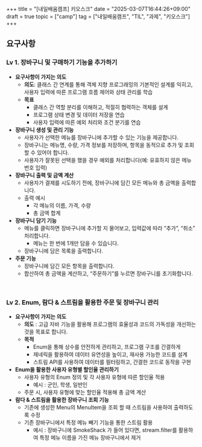 +++
title = "[내일배움캠프] 키오스크"
date = "2025-03-07T16:44:26+09:00"
draft = true
topic = ["camp"]
tag = ["내일배움캠프", "TIL", "과제", "키오스크"]
+++

## 요구사항

### Lv 1. 장바구니 및 구매하기 기능을 추가하기

- **요구사항이 가지는 의도**
    - **의도**: 클래스 간 연계를 통해 객체 지향 프로그래밍의 기본적인 설계를 익히고, 사용자 입력에 따른 프로그램 흐름 제어와 상태 관리를 학습
    - **목표**
        - 클래스 간 역할 분리를 이해하고, 적절히 협력하는 객체를 설계
        - 프로그램 상태 변경 및 데이터 저장을 연습
        - 사용자 입력에 따른 예외 처리와 조건 분기를 연습
- **장바구니 생성 및 관리 기능**
    - 사용자가 선택한 메뉴를 장바구니에 추가할 수 있는 기능을 제공합니다.
    - 장바구니는 메뉴명, 수량, 가격 정보를 저장하며, 항목을 동적으로 추가 및 조회할 수 있어야 합니다.
    - 사용자가 잘못된 선택을 했을 경우 예외를 처리합니다(예: 유효하지 않은 메뉴 번호 입력)
- **장바구니 출력 및 금액 계산**
    - 사용자가 결제를 시도하기 전에, 장바구니에 담긴 모든 메뉴와 총 금액을 출력합니다.
    - 출력 예시
        - 각 메뉴의 이름, 가격, 수량
        - 총 금액 합계
- **장바구니 담기 기능**
    - 메뉴를 클릭하면 장바구니에 추가할 지 물어보고, 입력값에 따라 “추가”, “취소” 처리합니다.
        - 메뉴는 한 번에 1개만 담을 수 있습니다.
    - 장바구니에 담은 목록을 출력합니다.
- **주문 기능**
    - 장바구니에 담긴 모든 항목을 출력합니다.
    - 합산하여 총 금액을 계산하고, “주문하기”를 누르면 장바구니를 초기화합니다.

<br>

### Lv 2. Enum, 람다 & 스트림을 활용한 주문 및 장바구니 관리

- **요구사항이 가지는 의도**
    - **의도** : 고급 자바 기능을 활용해 프로그램의 효율성과 코드의 가독성을 개선하는 것을 목표로 합니다.
    - **목적**
        - Enum을 통해 상수를 안전하게 관리하고, 프로그램 구조를 간결하게
        - 제네릭을 활용하여 데이터 유연성을 높이고, 재사용 가능한 코드를 설계
        - 스트림 API를 사용하여 데이터를 필터링하고, 간결한 코드로 동작을 구현
- **Enum을 활용한 사용자 유형별 할인율 관리하기**
    - 사용자 유형의 Enum 정의 및 각 사용자 유형에 따른 할인율 적용
        - 예시 : 군인, 학생, 일반인
    - 주문 시, 사용자 유형에 맞는 할인율 적용해 총 금액 계산
- **람다 & 스트림을 활용한 장바구니 조회 기능**
    - 기존에 생성한 Menu의 MenuItem을 조회 할 때 스트림을 사용하여 출력하도록 수정
    - 기존 장바구니에서 특정 메뉴 빼기 기능을 통한 스트림 활용
        - 예시 : 장바구니에 SmokeShack 가 들어 있다면, stream.filter를 활용하여 특정 메뉴 이름을 가진 메뉴 장바구니에서 제거